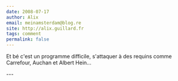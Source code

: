 ```yaml
---
date: 2008-07-17
author: Alix
email: meinamsterdam@blog.re
site: http://alix.guillard.fr
tags: comment
permalink: false
---
```


<p>Et bé c'est un programme difficile, s'attaquer à des requins comme Carrefour, Auchan et Albert Hein...</p>
---
